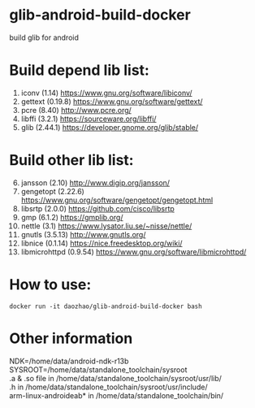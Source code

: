 # glib-android-build-docker
build glib for android 

# Build depend lib list:
1) iconv (1.14) https://www.gnu.org/software/libiconv/
2) gettext (0.19.8) https://www.gnu.org/software/gettext/
3) pcre (8.40) http://www.pcre.org/
4) libffi (3.2.1) https://sourceware.org/libffi/
5) glib (2.44.1) https://developer.gnome.org/glib/stable/

# Build other lib list:
6) jansson (2.10) http://www.digip.org/jansson/
7) gengetopt (2.22.6) https://www.gnu.org/software/gengetopt/gengetopt.html
8) libsrtp (2.0.0) https://github.com/cisco/libsrtp
9) gmp (6.1.2) https://gmplib.org/
10) nettle (3.1) https://www.lysator.liu.se/~nisse/nettle/
11) gnutls (3.5.13) http://www.gnutls.org/
12) libnice (0.1.14) https://nice.freedesktop.org/wiki/
13) libmicrohttpd (0.9.54) https://www.gnu.org/software/libmicrohttpd/

# How to use:
```
docker run -it daozhao/glib-android-build-docker bash
```
# Other information
NDK=/home/data/android-ndk-r13b  
SYSROOT=/home/data/standalone_toolchain/sysroot  
.a & .so file in /home/data/standalone_toolchain/sysroot/usr/lib/  
.h in /home/data/standalone_toolchain/sysroot/usr/include/  
arm-linux-androideab* in /home/data/standalone_toolchain/bin/  


